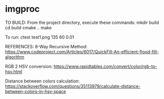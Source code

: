 # imgproc

TO BUILD:
From the project directory, execute these commands:
mkdir build
cd build
cmake ..
make

To run:
ctest test1.png 135 60 0.01


REFERENCES:
8-Way Recursive Method:
https://www.codeproject.com/Articles/6017/QuickFill-An-efficient-flood-fill-algorithm

RGB 2 HSV conversion:
https://www.rapidtables.com/convert/color/rgb-to-hsv.html

Distance between colors calculation:
https://stackoverflow.com/questions/35113979/calculate-distance-between-colors-in-hsv-space


